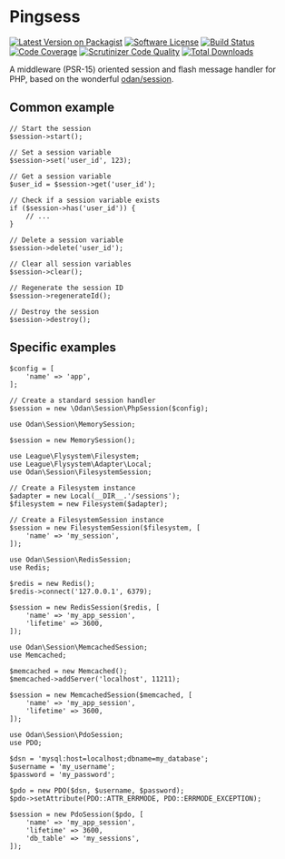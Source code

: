 # Pingsess

[![Latest Version on Packagist](https://img.shields.io/github/release/odan/session.svg)](https://github.com/odan/session/releases)
[![Software License](https://img.shields.io/badge/license-MIT-brightgreen.svg)](LICENSE)
[![Build Status](https://github.com/odan/session/workflows/build/badge.svg)](https://github.com/odan/session/actions)
[![Code Coverage](https://scrutinizer-ci.com/g/odan/session/badges/coverage.png?b=master)](https://scrutinizer-ci.com/g/odan/session/?branch=master)
[![Scrutinizer Code Quality](https://scrutinizer-ci.com/g/odan/session/badges/quality-score.png?b=master)](https://scrutinizer-ci.com/g/odan/session/?branch=master)
[![Total Downloads](https://img.shields.io/packagist/dt/odan/session.svg)](https://packagist.org/packages/odan/session/stats)

A middleware (PSR-15) oriented session and flash message handler for PHP, based on the wonderful [odan/session](https://github.com/odan/session).

## Common example

```
// Start the session
$session->start();

// Set a session variable
$session->set('user_id', 123);

// Get a session variable
$user_id = $session->get('user_id');

// Check if a session variable exists
if ($session->has('user_id')) {
    // ...
}

// Delete a session variable
$session->delete('user_id');

// Clear all session variables
$session->clear();

// Regenerate the session ID
$session->regenerateId();

// Destroy the session
$session->destroy();
```

## Specific examples

```
$config = [
    'name' => 'app',
];

// Create a standard session handler
$session = new \Odan\Session\PhpSession($config);
```

```
use Odan\Session\MemorySession;

$session = new MemorySession();
```

```
use League\Flysystem\Filesystem;
use League\Flysystem\Adapter\Local;
use Odan\Session\FilesystemSession;

// Create a Filesystem instance
$adapter = new Local(__DIR__.'/sessions');
$filesystem = new Filesystem($adapter);

// Create a FilesystemSession instance
$session = new FilesystemSession($filesystem, [
    'name' => 'my_session',
]);
```

```
use Odan\Session\RedisSession;
use Redis;

$redis = new Redis();
$redis->connect('127.0.0.1', 6379);

$session = new RedisSession($redis, [
    'name' => 'my_app_session',
    'lifetime' => 3600,
]);
```

```
use Odan\Session\MemcachedSession;
use Memcached;

$memcached = new Memcached();
$memcached->addServer('localhost', 11211);

$session = new MemcachedSession($memcached, [
    'name' => 'my_app_session',
    'lifetime' => 3600,
]);
```

```
use Odan\Session\PdoSession;
use PDO;

$dsn = 'mysql:host=localhost;dbname=my_database';
$username = 'my_username';
$password = 'my_password';

$pdo = new PDO($dsn, $username, $password);
$pdo->setAttribute(PDO::ATTR_ERRMODE, PDO::ERRMODE_EXCEPTION);

$session = new PdoSession($pdo, [
    'name' => 'my_app_session',
    'lifetime' => 3600,
    'db_table' => 'my_sessions',
]);
```

